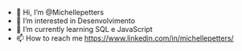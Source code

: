 - 👋 Hi, I’m @Michellepetters
- 👀 I’m interested in Desenvolvimento
- 🌱 I’m currently learning  SQL e JavaScript
 - 📫 How to reach me https://www.linkedin.com/in/michellepetters/ 

<!---
Michellepetters/Michellepetters is a ✨ special ✨ repository because its `README.md` (this file) appears on your GitHub profile.
You can click the Preview link to take a look at your changes.
--->
